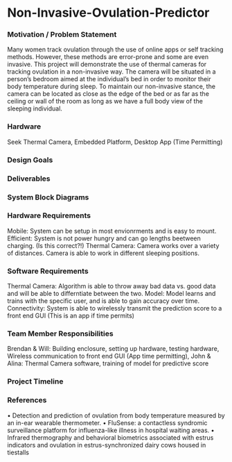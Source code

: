 # Non-Invasive-Ovulation-Predictor

### Motivation / Problem Statement
Many women track ovulation through the use of online apps or self tracking methods. However, these methods are error-prone and some are even invasive. This project will demonstrate the use of thermal cameras for tracking ovulation in a non-invasive way. The camera will be situated in a person’s bedroom aimed at the individual’s bed in order to monitor their body temperature during sleep. To maintain our non-invasive stance, the camera can be located as close as the edge of the bed or as far as the ceiling or wall of the room as long as we have a full body view of the sleeping individual.

### Hardware
 Seek Thermal Camera, Embedded Platform, Desktop App (Time Permitting)
 
### Design Goals

### Deliverables

### System Block Diagrams

### Hardware Requirements
Mobile: System can be setup in most envionrments and is easy to mount.
Efficient: System is not power hungry and can go lengths beetween charging. (Is this correct?!)
Thermal Camera: Camera works over a variety of distances. Camera is able to work in different sleeping positions.

### Software Requirements
Thermal Camera: Algorithm is able to throw away bad data vs. good data and will be able to differntiate between the two. 
Model: Model learns and trains with the specific user, and is able to gain accuracy over time.
Connectivity: System is able to wirelessly transmit the prediction score to a front end GUI (This is an app if time permits)

### Team Member Responsibilities
Brendan & Will: Building enclosure, setting up hardware, testing hardware, Wireless communication to front end GUI (App time permitting),
John & Alina: Thermal Camera software, training of model for predictive score

### Project Timeline

### References
• Detection and prediction of ovulation from body temperature measured by an in-ear wearable
thermometer.
• FluSense: a contactless syndromic surveillance platform for influenza-like illness in hospital
waiting areas.
• Infrared thermography and behavioral biometrics associated with estrus indicators and ovulation
in estrus-synchronized dairy cows housed in tiestalls
